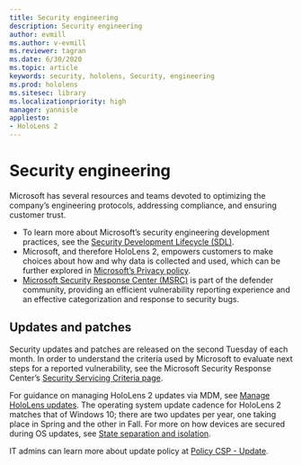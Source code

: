 ```yaml
---
title: Security engineering
description: Security engineering
author: evmill
ms.author: v-evmill
ms.reviewer: tagran
ms.date: 6/30/2020
ms.topic: article
keywords: security, hololens, Security, engineering
ms.prod: hololens
ms.sitesec: library
ms.localizationpriority: high
manager: yannisle
appliesto:
- HoloLens 2
---
```


# Security engineering

Microsoft has several resources and teams devoted to optimizing the company’s engineering protocols, addressing compliance, and ensuring customer trust. 

  * To learn more about Microsoft’s security engineering development practices, see the [Security Development Lifecycle (SDL)](https://www.microsoft.com/securityengineering/sdl).
  * Microsoft, and therefore HoloLens 2, empowers customers to make choices about how and why data is collected and used, which can be further explored in [Microsoft’s Privacy policy](https://privacy.microsoft.com/). 
  * [Microsoft Security Response Center (MSRC)](https://www.microsoft.com/msrc) is part of the defender community, providing an efficient vulnerability reporting experience and an effective categorization and response to security bugs. 

## Updates and patches

Security updates and patches are released on the second Tuesday of each month. In order to understand the criteria used by Microsoft to evaluate next steps for a reported vulnerability, see the Microsoft Security Response Center’s [Security Servicing Criteria page](https://www.microsoft.com/msrc/windows-security-servicing-criteria). 

For guidance on managing HoloLens 2 updates via MDM, see [Manage HoloLens updates](https://docs.microsoft.com/hololens/hololens-updates). The operating system update cadence for HoloLens 2 matches that of Windows 10; there are two updates per year, one taking place in Spring and the other in Fall. For more on how devices are secured during OS updates, see [State separation and isolation](security-state-separation-isolation.md). 

IT admins can learn more about update policy at [Policy CSP - Update](https://docs.microsoft.com/windows/client-management/mdm/policy-csp-update). 
